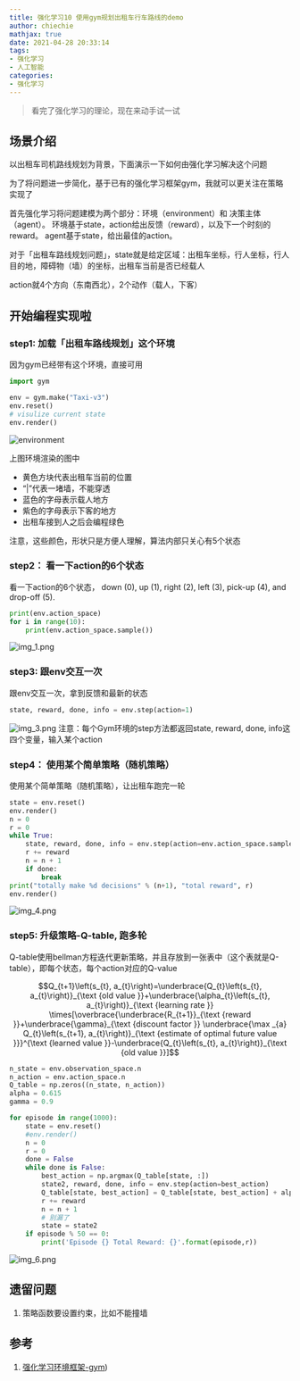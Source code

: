 ```yaml
---
title: 强化学习10 使用gym规划出租车行车路线的demo
author: chiechie
mathjax: true
date: 2021-04-28 20:33:14
tags:
- 强化学习
- 人工智能
categories:
- 强化学习
---
```


> 看完了强化学习的理论，现在来动手试一试

## 场景介绍

以出租车司机路线规划为背景，下面演示一下如何由强化学习解决这个问题

为了将问题进一步简化，基于已有的强化学习框架gym，我就可以更关注在策略实现了

首先强化学习将问题建模为两个部分：环境（environment）和 决策主体（agent）。
环境基于state，action给出反馈（reward），以及下一个时刻的reward。
agent基于state，给出最佳的action。

对于「出租车路线规划问题」，state就是给定区域：出租车坐标，行人坐标，行人目的地，障碍物（墙）的坐标，出租车当前是否已经载人

action就4个方向（东南西北），2个动作（载人，下客）

## 开始编程实现啦

### step1: 加载「出租车路线规划」这个环境

因为gym已经带有这个环境，直接可用

```python
import gym

env = gym.make("Taxi-v3")
env.reset()
# visulize current state
env.render()
```
![environment](img.png)

上图环境渲染的图中

- 黄色方块代表出租车当前的位置
- “|”代表一堵墙，不能穿透
- 蓝色的字母表示载人地方
- 紫色的字母表示下客的地方
- 出租车接到人之后会编程绿色

注意，这些颜色，形状只是方便人理解，算法内部只关心有5个状态

### step2： 看一下action的6个状态

看一下action的6个状态，
down (0), up (1), right (2), left (3), pick-up (4), and drop-off (5).
```python
print(env.action_space)
for i in range(10):
    print(env.action_space.sample())
```
![img_1.png](img_1.png)

### step3: 跟env交互一次

跟env交互一次，拿到反馈和最新的状态


```python
state, reward, done, info = env.step(action=1)
```
![img_3.png](img_3.png)
注意：每个Gym环境的step方法都返回state, reward, done, info这四个变量，输入某个action

### step4： 使用某个简单策略（随机策略）

 使用某个简单策略（随机策略），让出租车跑完一轮

```python
state = env.reset()
env.render()
n = 0
r = 0
while True:
    state, reward, done, info = env.step(action=env.action_space.sample())
    r += reward
    n = n + 1
    if done:
        break
print("totally make %d decisions" % (n+1), "total reward", r)
env.render()
```

![img_4.png](img_4.png)

### step5: 升级策略-Q-table, 跑多轮

Q-table使用bellman方程迭代更新策略，并且存放到一张表中（这个表就是Q-table），即每个状态，每个action对应的Q-value

$$Q_{t+1}\left(s_{t}, a_{t}\right)=\underbrace{Q_{t}\left(s_{t}, a_{t}\right)}_{\text {old value }}+\underbrace{\alpha_{t}\left(s_{t}, a_{t}\right)}_{\text {learning rate }} \times[\overbrace{\underbrace{R_{t+1}}_{\text {reward }}+\underbrace{\gamma}_{\text {discount factor }} \underbrace{\max _{a} Q_{t}\left(s_{t+1}, a_{t}\right)}_{\text {estimate of optimal future value }}}^{\text {learned value }}-\underbrace{Q_{t}\left(s_{t}, a_{t}\right)}_{\text {old value }}]$$

```python
n_state = env.observation_space.n
n_action = env.action_space.n
Q_table = np.zeros((n_state, n_action))
alpha = 0.615
gamma = 0.9

for episode in range(1000):
    state = env.reset()
    #env.render()
    n = 0
    r = 0
    done = False
    while done is False:
        best_action = np.argmax(Q_table[state, :])
        state2, reward, done, info = env.step(action=best_action)
        Q_table[state, best_action] = Q_table[state, best_action] + alpha *(reward + gamma * np.max(Q_table[state2]) - Q_table[state, best_action])
        r += reward
        n = n + 1
        # 别漏了
        state = state2 
    if episode % 50 == 0:
        print('Episode {} Total Reward: {}'.format(episode,r))
```

![img_6.png](img_6.png)


## 遗留问题

1. 策略函数要设置约束，比如不能撞墙


## 参考

1. [强化学习环境框架-gym](https://www.oreilly.com/radar/introduction-to-reinforcement-learning-and-openai-gym/))